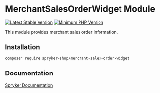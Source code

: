 # MerchantSalesOrderWidget Module
[![Latest Stable Version](https://poser.pugx.org/spryker-shop/merchant-sales-order-widget/v/stable.svg)](https://packagist.org/packages/spryker-shop/merchant-sales-order-widget)
[![Minimum PHP Version](https://img.shields.io/badge/php-%3E%3D%208.3-8892BF.svg)](https://php.net/)

This module provides merchant sales order information.

## Installation

```
composer require spryker-shop/merchant-sales-order-widget
```

## Documentation

[Spryker Documentation](https://docs.spryker.com)
